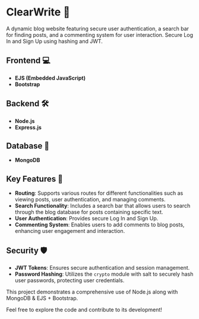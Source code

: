 # ClearWrite 💬

A dynamic blog website featuring secure user authentication, a search bar for finding posts, and a commenting system for user interaction. Secure Log In and Sign Up using hashing and JWT.

## Frontend 💻
- **EJS (Embedded JavaScript)**
- **Bootstrap**

## Backend 🛠️
- **Node.js**
- **Express.js**

## Database 📁
- **MongoDB**

## Key Features 🔑
- **Routing**: Supports various routes for different functionalities such as viewing posts, user authentication, and managing comments.
- **Search Functionality**: Includes a search bar that allows users to search through the blog database for posts containing specific text.
- **User Authentication**: Provides secure Log In and Sign Up.
- **Commenting System**: Enables users to add comments to blog posts, enhancing user engagement and interaction.

## Security 🛡️
- **JWT Tokens**: Ensures secure authentication and session management.
- **Password Hashing**: Utilizes the `crypto` module with salt to securely hash user passwords, protecting user credentials.

This project demonstrates a comprehensive use of Node.js along with MongoDB & EJS + Bootstrap.

Feel free to explore the code and contribute to its development! 
